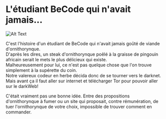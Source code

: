 # L'étudiant BeCode qui n'avait jamais...

![Alt Text](https://media.giphy.com/media/asbP3eIpTXlxS/giphy.gif)

C'est l'histoire d'un étudiant de BeCode qui n'avait jamais goûté de viande d'ornithorynque.  
D'après les dires, un steak d'ornithorynque poêlé à la graisse de pingouin africain serait le mets le plus délicieux qui existe.  
Malheureusement pour lui, ce n'est pas quelque chose que l'on trouve simplement à la supérette du coin.  
Notre valereux codeur en herbe décida donc de se tourner vers le darknet.  
Mais avant ça il faut aller sur internet et télécharger Tor pour pouvoir aller sur le darkWeb!

C'était vraiment pas une bonne idée. Entre des propositions d'ornithorynque à fumer ou un site qui proposait, contre rémunération, de tuer l'ornithorynque de votre choix, impossible de trouver comment en commander.